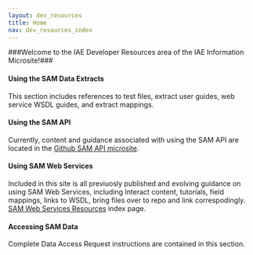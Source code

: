 ```yaml
---
layout: dev_resources
title: Home
nav: dev_resources_index
---
```

###Welcome to the IAE Developer Resources area of the IAE Information Microsite!###

#### Using the SAM Data Extracts
<p>This section includes references to test files, extract user guides, web service WSDL guides, and extract mappings. </p>

#### Using the SAM API
Currently, content and guidance associated with using the SAM API are located in the [Github SAM API microsite](http://gsa.github.io/sam_api/sam).


#### Using SAM Web Services
Included in this site is all previuosly published and evolving guidance on using SAM Web Services, including Interact content, tutorials, field mappings, links to WSDL, bring files over to repo and link correspodingly. 
[SAM Web Services Resources](Using_SAM_web_services_resources.md) index page.

#### Accessing SAM Data
Complete Data Access Request instructions are contained in this section.




